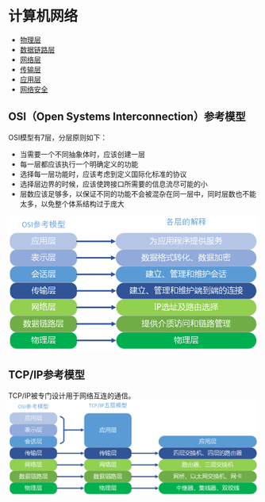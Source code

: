 # 计算机网络

- [物理层](physical-layer.md)
- [数据链路层](data-link-layer.md)
- [网络层](network-layer.md)
- [传输层](transport-layer.md)
- [应用层](application-layer.md)
- [网络安全](security.md)

## OSI（Open Systems Interconnection）参考模型
OSI模型有7层，分层原则如下：
* 当需要一个不同抽象体时，应该创建一层
* 每一层都应该执行一个明确定义的功能
* 选择每一层功能时，应该考虑到定义国际化标准的协议
* 选择层边界的时候，应该使跨接口所需要的信息流尽可能的小
* 层数应该足够多，以保证不同的功能不会被混杂在同一层中，同时层数也不能太多，以免整个体系结构过于庞大

![](res/osi-model.png)

## TCP/IP参考模型
TCP/IP被专门设计用于网络互连的通信。
![](res/tcp-ip-model.png)

